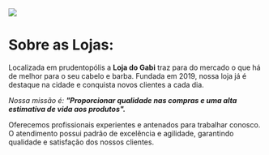 <img src="https://cdn.shopify.com/s/files/1/0657/1166/9480/files/gabi-lojas99.png?v=1659587005&width=250" />

<h1>Sobre as Lojas:</h1>

<p>Localizada em prudentopólis a <strong>Loja do Gabi</strong> traz para do mercado o que há de melhor para o seu cabelo e barba. Fundada em 2019, nossa loja já é destaque na cidade e conquista novos clientes a cada dia.</p>

<p><em>Nossa missão é: <strong>"Proporcionar qualidade nas compras e uma alta estimativa de vida aos produtos".</strong></em></p>

<p>Oferecemos profissionais experientes e antenados para trabalhar conosco. O atendimento possui padrão de excelência e agilidade, garantindo qualidade e satisfação dos nossos clientes.</p>
